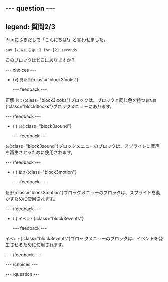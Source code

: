 
--- question ---
---
legend: 質問2/3
---

Picoにふきだしで「こんにちは!」と言わせました。

```blocks3
say [こんにちは！] for [2] seconds
```

このブロックはどこにありますか？

--- choices ---

- (x) `見た目`{:class="block3looks"}

  --- feedback ---

正解 `言う`{:class="block3looks"}ブロックは、ブロックと同じ色を持つ`見た目`{:class="block3looks"}ブロックメニューにあります。

  --- /feedback ---

- ( ) `音`{:class="block3sound"}

  --- feedback ---

`音`{:class="block3sound"}ブロックメニューのブロックは、スプライトに音声を再生させるために使用されます。

  --- /feedback ---

- ( ) `動き`{:class="block3motion"}

  --- feedback ---

`動き`{:class="block3motion"}ブロックメニューのブロックは、スプライトを動かすために使用されます。

  --- /feedback ---

- ( ) `イベント`{:class="block3events"}

  --- feedback ---

`イベント`{:class="block3events"}ブロックメニューのブロックは、イベントを発生させるために使用されます。

  --- /feedback ---

--- /choices ---

--- /question ---
